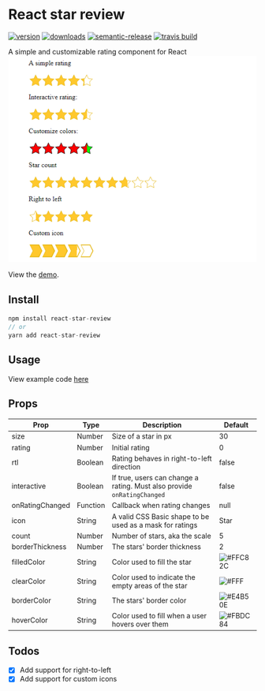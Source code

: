 # React star review
[![version](https://img.shields.io/npm/v/react-star-review.svg?style=flat-square)](http://npm.im/react-star-review)
[![downloads](https://img.shields.io/npm/dm/react-star-review.svg?style=flat-square)](http://npm-stat.com/charts.html?package=react-star-review&from=2018-04-03)
[![semantic-release](https://img.shields.io/badge/%20%20%F0%9F%93%A6%F0%9F%9A%80-semantic--release-e10079.svg?style=flat-square)](https://github.com/semantic-release/semantic-release)
[![travis build](https://img.shields.io/travis/SahajR/react-star-review.svg?style=flat-square)](https://travis-ci.org/SahajR/react-star-review)

A simple and customizable rating component for React
![Banner](assets/demo.png "React star rating demo")

View the [demo](https://reviews.demos.sahajr.com).

## Install
```js
npm install react-star-review
// or
yarn add react-star-review
```

## Usage
View example code [here](https://github.com/SahajR/react-star-review/blob/master/src/demo/App.js)

## Props

| Prop | Type | Description | Default |
| ------ | ------ | ------ | ------ |
| size | Number | Size of a star in px | 30 |
| rating | Number | Initial rating  | 0 |
| rtl | Boolean | Rating behaves in right-to-left direction | false |
| interactive | Boolean | If true, users can change a rating. Must also provide `onRatingChanged` | false |
| onRatingChanged | Function | Callback when rating changes | null |
| icon | String | A valid CSS Basic shape to be used as a mask for ratings | Star |
| count | Number | Number of stars, aka the scale | 5 |
| borderThickness | Number | The stars' border thickness | 2 |
| filledColor | String | Color used to fill the star | ![#FFC82C](https://placehold.it/50x25/FFC82C/000000?text=FFC82C) |
| clearColor | String | Color used to indicate the empty areas of the star | ![#FFF](https://placehold.it/50x25/FFF/000000?text=White) |
| borderColor | String | The stars' border color | ![#E4B50E](https://placehold.it/50x25/E4B50E/000000?text=E4B50E) |
| hoverColor | String | Color used to fill when a user hovers over them | ![#FBDC84](https://placehold.it/50x25/FBDC84/000000?text=FBDC84) |


## Todos
- [x] Add support for right-to-left
- [x] Add support for custom icons
